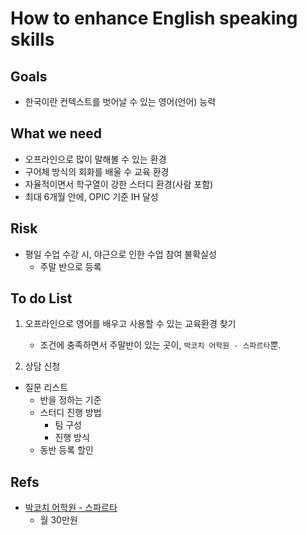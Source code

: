 # How to enhance English speaking skills

## Goals

- 한국이란 컨텍스트를 벗어날 수 있는 영어(언어) 능력

## What we need

- 오프라인으로 많이 말해볼 수 있는 환경
- 구어체 방식의 회화를 배울 수 교육 환경
- 자율적이면서 학구열이 강한 스터디 환경(사람 포함)
- 최대 6개월 안에, OPIC 기준 IH 달성

## Risk

- 평일 수업 수강 시, 야근으로 인한 수업 참여 불확실성
  - 주말 반으로 등록

## To do List

1. 오프라인으로 영어를 배우고 사용할 수 있는 교육환경 찾기

   - 조건에 충족하면서 주말반이 있는 곳이, `박코치 어학원 - 스파르타`뿐.

2. 상담 신청

- 질문 리스트
  - 반을 정하는 기준
  - 스터디 진행 방법
    - 팀 구성
    - 진행 방식
  - 동반 등록 할인

## Refs

- [박코치 어학원 - 스파르타](http://www.parkcoach.com/academy/03_intro/?_id=10&_mode=sparta&mode=3)
  - 월 30만원
